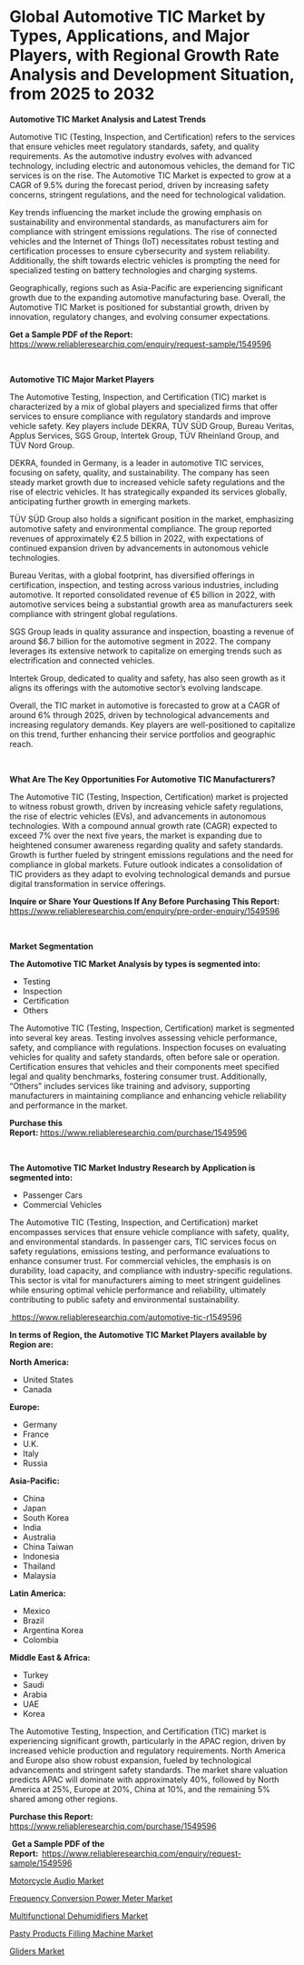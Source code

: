 <p><h1>Global Automotive TIC Market by Types, Applications, and Major Players, with Regional Growth Rate Analysis and Development Situation, from 2025 to 2032</h1></p><p><strong>Automotive TIC Market Analysis and Latest Trends</strong></p>
<p><p>Automotive TIC (Testing, Inspection, and Certification) refers to the services that ensure vehicles meet regulatory standards, safety, and quality requirements. As the automotive industry evolves with advanced technology, including electric and autonomous vehicles, the demand for TIC services is on the rise. The Automotive TIC Market is expected to grow at a CAGR of 9.5% during the forecast period, driven by increasing safety concerns, stringent regulations, and the need for technological validation.</p><p>Key trends influencing the market include the growing emphasis on sustainability and environmental standards, as manufacturers aim for compliance with stringent emissions regulations. The rise of connected vehicles and the Internet of Things (IoT) necessitates robust testing and certification processes to ensure cybersecurity and system reliability. Additionally, the shift towards electric vehicles is prompting the need for specialized testing on battery technologies and charging systems. </p><p>Geographically, regions such as Asia-Pacific are experiencing significant growth due to the expanding automotive manufacturing base. Overall, the Automotive TIC Market is positioned for substantial growth, driven by innovation, regulatory changes, and evolving consumer expectations.</p></p>
<p><strong>Get a Sample PDF of the Report:&nbsp;</strong> <a href="https://www.reliableresearchiq.com/enquiry/request-sample/1549596?utm_campaign=2333&utm_medium=2&utm_source=Github&utm_content=ia&utm_term=30032025&utm_id=automotive-tic">https://www.reliableresearchiq.com/enquiry/request-sample/1549596</a></p>
<p>&nbsp;</p>
<p><strong>Automotive TIC Major Market Players</strong></p>
<p><p>The Automotive Testing, Inspection, and Certification (TIC) market is characterized by a mix of global players and specialized firms that offer services to ensure compliance with regulatory standards and improve vehicle safety. Key players include DEKRA, TÜV SÜD Group, Bureau Veritas, Applus Services, SGS Group, Intertek Group, TÜV Rheinland Group, and TÜV Nord Group.</p><p>DEKRA, founded in Germany, is a leader in automotive TIC services, focusing on safety, quality, and sustainability. The company has seen steady market growth due to increased vehicle safety regulations and the rise of electric vehicles. It has strategically expanded its services globally, anticipating further growth in emerging markets.</p><p>TÜV SÜD Group also holds a significant position in the market, emphasizing automotive safety and environmental compliance. The group reported revenues of approximately €2.5 billion in 2022, with expectations of continued expansion driven by advancements in autonomous vehicle technologies.</p><p>Bureau Veritas, with a global footprint, has diversified offerings in certification, inspection, and testing across various industries, including automotive. It reported consolidated revenue of €5 billion in 2022, with automotive services being a substantial growth area as manufacturers seek compliance with stringent global regulations.</p><p>SGS Group leads in quality assurance and inspection, boasting a revenue of around $6.7 billion for the automotive segment in 2022. The company leverages its extensive network to capitalize on emerging trends such as electrification and connected vehicles.</p><p>Intertek Group, dedicated to quality and safety, has also seen growth as it aligns its offerings with the automotive sector’s evolving landscape. </p><p>Overall, the TIC market in automotive is forecasted to grow at a CAGR of around 6% through 2025, driven by technological advancements and increasing regulatory demands. Key players are well-positioned to capitalize on this trend, further enhancing their service portfolios and geographic reach.</p></p>
<p>&nbsp;</p>
<p><strong>What Are The Key Opportunities For Automotive TIC Manufacturers?</strong></p>
<p><p>The Automotive TIC (Testing, Inspection, Certification) market is projected to witness robust growth, driven by increasing vehicle safety regulations, the rise of electric vehicles (EVs), and advancements in autonomous technologies. With a compound annual growth rate (CAGR) expected to exceed 7% over the next five years, the market is expanding due to heightened consumer awareness regarding quality and safety standards. Growth is further fueled by stringent emissions regulations and the need for compliance in global markets. Future outlook indicates a consolidation of TIC providers as they adapt to evolving technological demands and pursue digital transformation in service offerings.</p></p>
<p><strong>Inquire or Share Your Questions If Any Before Purchasing This Report:</strong> <a href="https://www.reliableresearchiq.com/enquiry/pre-order-enquiry/1549596?utm_campaign=2333&utm_medium=2&utm_source=Github&utm_content=ia&utm_term=30032025&utm_id=automotive-tic">https://www.reliableresearchiq.com/enquiry/pre-order-enquiry/1549596</a></p>
<p>&nbsp;</p>
<p><strong>Market Segmentation</strong></p>
<p><strong>The Automotive TIC Market Analysis by types is segmented into:</strong></p>
<p><ul><li>Testing</li><li>Inspection</li><li>Certification</li><li>Others</li></ul></p>
<p><p>The Automotive TIC (Testing, Inspection, Certification) market is segmented into several key areas. Testing involves assessing vehicle performance, safety, and compliance with regulations. Inspection focuses on evaluating vehicles for quality and safety standards, often before sale or operation. Certification ensures that vehicles and their components meet specified legal and quality benchmarks, fostering consumer trust. Additionally, “Others” includes services like training and advisory, supporting manufacturers in maintaining compliance and enhancing vehicle reliability and performance in the market.</p></p>
<p><strong>Purchase this Report:&nbsp;</strong><a href="https://www.reliableresearchiq.com/purchase/1549596?utm_campaign=2333&utm_medium=2&utm_source=Github&utm_content=ia&utm_term=30032025&utm_id=automotive-tic">https://www.reliableresearchiq.com/purchase/1549596</a></p>
<p>&nbsp;</p>
<p><strong>The Automotive TIC Market Industry Research by Application is segmented into:</strong></p>
<p><ul><li>Passenger Cars</li><li>Commercial Vehicles</li></ul></p>
<p><p>The Automotive TIC (Testing, Inspection, and Certification) market encompasses services that ensure vehicle compliance with safety, quality, and environmental standards. In passenger cars, TIC services focus on safety regulations, emissions testing, and performance evaluations to enhance consumer trust. For commercial vehicles, the emphasis is on durability, load capacity, and compliance with industry-specific regulations. This sector is vital for manufacturers aiming to meet stringent guidelines while ensuring optimal vehicle performance and reliability, ultimately contributing to public safety and environmental sustainability.</p></p>
<p><a href="https://www.reliableresearchiq.com/automotive-tic-r1549596?utm_campaign=2333&utm_medium=2&utm_source=Github&utm_content=ia&utm_term=30032025&utm_id=automotive-tic">&nbsp;https://www.reliableresearchiq.com/automotive-tic-r1549596</a></p>
<p><strong>In terms of Region, the Automotive TIC Market Players available by Region are:</strong></p>
<p>
    <p> <strong> North America: </strong>
        <ul>
            <li>United States</li>
            <li>Canada</li>
        </ul>
        </p> 
    <p> <strong> Europe: </strong>
        <ul>
            <li>Germany</li>
            <li>France</li>
            <li>U.K.</li>
            <li>Italy</li>
            <li>Russia</li>
        </ul>
        </p> 
    <p> <strong> Asia-Pacific: </strong>
        <ul>
            <li>China</li>
            <li>Japan</li>
            <li>South Korea</li>
            <li>India</li>
            <li>Australia</li>
            <li>China Taiwan</li>
            <li>Indonesia</li>
            <li>Thailand</li>
            <li>Malaysia</li>
        </ul>
        </p> 
    <p> <strong> Latin America: </strong>
        <ul>
            <li>Mexico</li>
            <li>Brazil</li>
            <li>Argentina Korea</li>
            <li>Colombia</li>
        </ul>
        </p> 
    <p> <strong> Middle East & Africa: </strong>
        <ul>
            <li>Turkey</li>
            <li>Saudi</li>
            <li>Arabia</li>
            <li>UAE</li>
            <li>Korea</li>
        </ul>
    </p>
    </p>
<p><p>The Automotive Testing, Inspection, and Certification (TIC) market is experiencing significant growth, particularly in the APAC region, driven by increased vehicle production and regulatory requirements. North America and Europe also show robust expansion, fueled by technological advancements and stringent safety standards. The market share valuation predicts APAC will dominate with approximately 40%, followed by North America at 25%, Europe at 20%, China at 10%, and the remaining 5% shared among other regions.</p></p>
<p><strong>Purchase this Report: </strong><a href="https://www.reliableresearchiq.com/purchase/1549596?utm_campaign=2333&utm_medium=2&utm_source=Github&utm_content=ia&utm_term=30032025&utm_id=automotive-tic">https://www.reliableresearchiq.com/purchase/1549596</a></p>
<p>&nbsp;<strong>Get a Sample PDF of the Report:&nbsp;&nbsp;</strong><a href="https://www.reliableresearchiq.com/enquiry/request-sample/1549596?utm_campaign=2333&utm_medium=2&utm_source=Github&utm_content=ia&utm_term=30032025&utm_id=automotive-tic">https://www.reliableresearchiq.com/enquiry/request-sample/1549596</a></p>
<p><strong></strong></p>
<p><p><a href="https://github.com/bawksmaedamu/Market-Research-Report-List-1/blob/main/motorcycle-audio-market.md?utm_campaign=2333&utm_medium=2&utm_source=Github&utm_content=ia&utm_term=30032025&utm_id=automotive-tic">Motorcycle Audio Market</a></p><p><a href="https://www.linkedin.com/pulse/frequency-conversion-power-meter-market-industry-trends-gd4uf?utm_campaign=2333&utm_medium=2&utm_source=Github&utm_content=ia&utm_term=30032025&utm_id=automotive-tic">Frequency Conversion Power Meter Market</a></p><p><a href="https://www.linkedin.com/pulse/multifunctional-dehumidifiers-market-analysis-size-dynamics-qnwhf?utm_campaign=2333&utm_medium=2&utm_source=Github&utm_content=ia&utm_term=30032025&utm_id=automotive-tic">Multifunctional Dehumidifiers Market</a></p><p><a href="https://www.linkedin.com/pulse/aligning-strategies-pasty-products-filling-machine-market-zdqtf?utm_campaign=2333&utm_medium=2&utm_source=Github&utm_content=ia&utm_term=30032025&utm_id=automotive-tic">Pasty Products Filling Machine Market</a></p><p><a href="https://github.com/agemakisel4b/Market-Research-Report-List-1/blob/main/gliders-market.md?utm_campaign=2333&utm_medium=2&utm_source=Github&utm_content=ia&utm_term=30032025&utm_id=automotive-tic">Gliders Market</a></p></p>